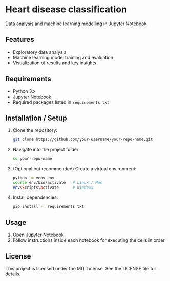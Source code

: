 # Heart disease classification

Data analysis and machine learning modelling in Jupyter Notebook.

## Features
* Exploratory data analysis
* Machine learning model training and evaluation
* Visualization of results and key insights

## Requirements
* Python 3.x
* Jupyter Notebook
* Required packages listed in `requirements.txt`

## Installation / Setup
1. Clone the repository:
   ```bash
   git clone https://github.com/your-username/your-repo-name.git
2. Navigate into the project folder
   ```bash
   cd your-repo-name
3. (Optional but recommended) Create a virtual environment:
   ```bash
   python -m venv env
   source env/bin/activate   # Linux / Mac
   env\Scripts\activate      # Windows
4. Install dependencies:
   ```bash
   pip install -r requirements.txt

## Usage
1. Open Jupyter Notebook
2. Follow instructions inside each notebook for executing the cells in order

## License
This project is licensed under the MIT License. See the LICENSE file for details.

